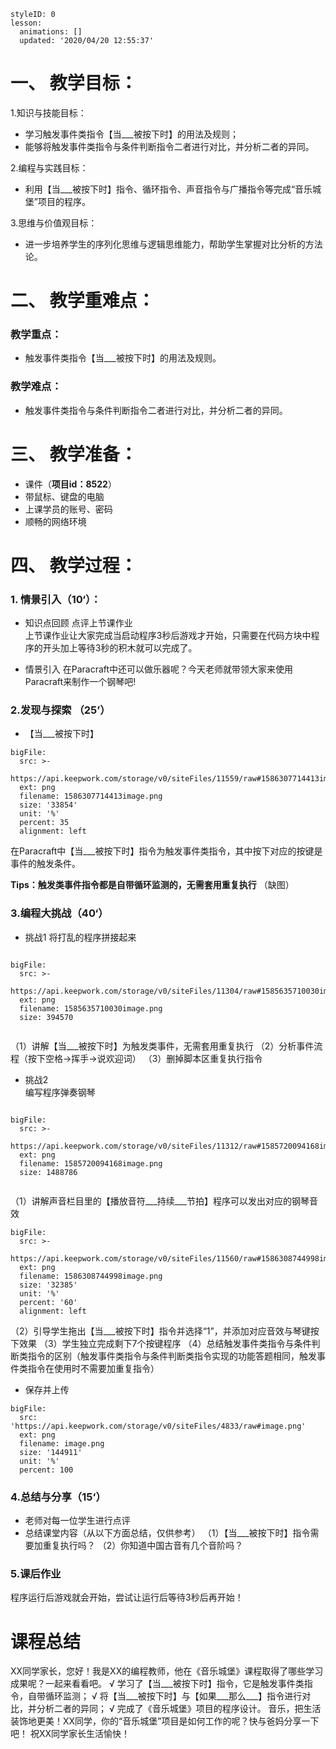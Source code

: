 
<style>
  .markdown-body hr {
    height: 1px;
  }
</style>





```@Lesson
styleID: 0
lesson:
  animations: []
  updated: '2020/04/20 12:55:37'

```


# **一、	教学目标：**
1.知识与技能目标：
* 学习触发事件类指令【当___被按下时】的用法及规则；
* 能够将触发事件类指令与条件判断指令二者进行对比，并分析二者的异同。

2.编程与实践目标：
* 利用【当___被按下时】指令、循环指令、声音指令与广播指令等完成“音乐城堡”项目的程序。

3.思维与价值观目标：
* 进一步培养学生的序列化思维与逻辑思维能力，帮助学生掌握对比分析的方法论。

# **二、	教学重难点：**

### 教学重点：
* 触发事件类指令【当___被按下时】的用法及规则。
### 教学难点：
* 触发事件类指令与条件判断指令二者进行对比，并分析二者的异同。
# **三、	教学准备：**
* 课件（**项目id：8522**）
* 带鼠标、键盘的电脑
* 上课学员的账号、密码
* 顺畅的网络环境


# **四、	教学过程：**
### **1.	情景引入（10‘）：**
* 知识点回顾
  点评上节课作业  
    上节课作业让大家完成当启动程序3秒后游戏才开始，只需要在代码方块中程序的开头加上等待3秒的积木就可以完成了。
     
 * 情景引入
   在Paracraft中还可以做乐器呢？今天老师就带领大家来使用Paracraft来制作一个钢琴吧!
   

### **2.发现与探索	（25’）**
* 【当___被按下时】
     
 
 
```@BigFile
bigFile:
  src: >-
    https://api.keepwork.com/storage/v0/siteFiles/11559/raw#1586307714413image.png
  ext: png
  filename: 1586307714413image.png
  size: '33854'
  unit: '%'
  percent: 35
  alignment: left

```

   在Paracraft中【当___被按下时】指令为触发事件类指令，其中按下对应的按键是事件的触发条件。
   
**Tips：触发类事件指令都是自带循环监测的，无需套用重复执行**
（缺图）

   
  
  
  
### **3.编程大挑战（40‘）**
* 挑战1
  将打乱的程序拼接起来
  
 
```@BigFile

bigFile:
  src: >-
    https://api.keepwork.com/storage/v0/siteFiles/11304/raw#1585635710030image.png
  ext: png
  filename: 1585635710030image.png
  size: 394570
          
```
（1）讲解【当___被按下时】为触发类事件，无需套用重复执行
（2）分析事件流程（按下空格→挥手→说欢迎词）
（3）删掉脚本区重复执行指令



* 挑战2  
  编写程序弹奏钢琴
  
 
 
```@BigFile

bigFile:
  src: >-
    https://api.keepwork.com/storage/v0/siteFiles/11312/raw#1585720094168image.png
  ext: png
  filename: 1585720094168image.png
  size: 1488786
          
```

（1）讲解声音栏目里的【播放音符___持续___节拍】程序可以发出对应的钢琴音效
 
 
```@BigFile
bigFile:
  src: >-
    https://api.keepwork.com/storage/v0/siteFiles/11560/raw#1586308744998image.png
  ext: png
  filename: 1586308744998image.png
  size: '32385'
  unit: '%'
  percent: '60'
  alignment: left

```
（2）引导学生拖出【当___被按下时】指令并选择“1”，并添加对应音效与琴键按下效果
（3）学生独立完成剩下7个按键程序
（4）总结触发事件类指令与条件判断类指令的区别（触发事件类指令与条件判断类指令实现的功能答题相同，触发事件类指令在使用时不需要加重复指令）

  
 
* 保存并上传
```@BigFile
bigFile:
  src: 'https://api.keepwork.com/storage/v0/siteFiles/4833/raw#image.png'
  ext: png
  filename: image.png
  size: '144911'
  unit: '%'
  percent: 100

```



### **4.总结与分享（15‘）**
* 老师对每一位学生进行点评
* 总结课堂内容（从以下方面总结，仅供参考）
（1）【当___被按下时】指令需要加重复执行吗？
（2）你知道中国古音有几个音阶吗？
 ### **5.课后作业**
 程序运行后游戏就会开始，尝试让运行后等待3秒后再开始！
 
 


# **课程总结**



XX同学家长，您好！我是XX的编程教师，他在《音乐城堡》课程取得了哪些学习成果呢？一起来看看吧。
√ 学习了【当___被按下时】指令，它是触发事件类指令，自带循环监测；
√ 将【当___被按下时】与【如果___那么___】指令进行对比，并分析二者的异同；
√ 完成了《音乐城堡》项目的程序设计。
音乐，把生活装饰地更美！XX同学，你的“音乐城堡”项目是如何工作的呢？快与爸妈分享一下吧！
祝XX同学家长生活愉快！



















